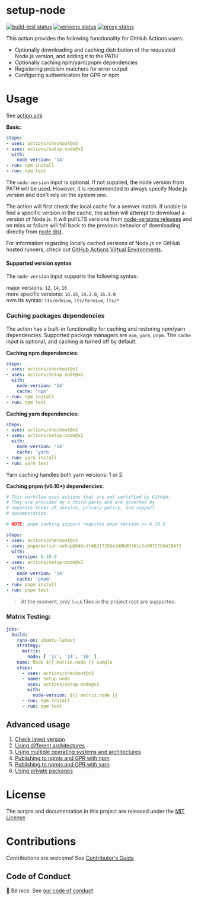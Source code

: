 # setup-node

<p align="left">
  <a href="https://github.com/actions/setup-node/actions?query=workflow%3Abuild-test"><img alt="build-test status" src="https://github.com/actions/setup-node/workflows/build-test/badge.svg"></a> <a href="https://github.com/actions/setup-node/actions?query=workflow%3Aversions"><img alt="versions status" src="https://github.com/actions/setup-node/workflows/versions/badge.svg"></a> <a href="https://github.com/actions/setup-node/actions?query=workflow%3Aproxy"><img alt="proxy status" src="https://github.com/actions/setup-node/workflows/proxy/badge.svg"></a> 
</p>

This action provides the following functionality for GitHub Actions users:

- Optionally downloading and caching distribution of the requested Node.js version, and adding it to the PATH
- Optionally caching npm/yarn/pnpm dependencies
- Registering problem matchers for error output
- Configuring authentication for GPR or npm

# Usage

See [action.yml](action.yml)

**Basic:**
```yaml
steps:
- uses: actions/checkout@v2
- uses: actions/setup-node@v2
  with:
    node-version: '14'
- run: npm install
- run: npm test
```

The `node-version` input is optional. If not supplied, the node version from PATH will be used. However, it is recommended to always specify Node.js version and don't rely on the system one.  

The action will first check the local cache for a semver match. If unable to find a specific version in the cache, the action will attempt to download a version of Node.js. It will pull LTS versions from [node-versions releases](https://github.com/actions/node-versions/releases) and on miss or failure will fall back to the previous behavior of downloading directly from [node dist](https://nodejs.org/dist/).

For information regarding locally cached versions of Node.js on GitHub hosted runners, check out [GitHub Actions Virtual Environments](https://github.com/actions/virtual-environments).

#### Supported version syntax
The `node-version` input supports the following syntax:

major versions: `12`, `14`, `16`  
more specific versions: `10.15`, `14.2.0`, `16.3.0`  
nvm lts syntax: `lts/erbium`, `lts/fermium`, `lts/*`  

### Caching packages dependencies

The action has a built-in functionality for caching and restoring npm/yarn dependencies. Supported package managers are `npm`, `yarn`, `pnpm`. The `cache` input is optional, and caching is turned off by default.

**Caching npm dependencies:**
```yaml
steps:
- uses: actions/checkout@v2
- uses: actions/setup-node@v2
  with:
    node-version: '14'
    cache: 'npm'
- run: npm install
- run: npm test
```

**Caching yarn dependencies:**
```yaml
steps:
- uses: actions/checkout@v2
- uses: actions/setup-node@v2
  with:
    node-version: '14'
    cache: 'yarn'
- run: yarn install
- run: yarn test
```
Yarn caching handles both yarn versions: 1 or 2.

**Caching pnpm (v6.10+) dependencies:**
```yaml
# This workflow uses actions that are not certified by GitHub.
# They are provided by a third-party and are governed by
# separate terms of service, privacy policy, and support
# documentation.

# NOTE: pnpm caching support requires pnpm version >= 6.10.0

steps:
- uses: actions/checkout@v2
- uses: pnpm/action-setup@646cdf48217256a3d0b80361c5a50727664284f2
  with:
    version: 6.10.0
- uses: actions/setup-node@v2
  with:
    node-version: '14'
    cache: 'pnpm'
- run: pnpm install
- run: pnpm test
```

> At the moment, only `lock` files in the project root are supported.

### Matrix Testing:
```yaml
jobs:
  build:
    runs-on: ubuntu-latest
    strategy:
      matrix:
        node: [ '12', '14', '16' ]
    name: Node ${{ matrix.node }} sample
    steps:
      - uses: actions/checkout@v2
      - name: Setup node
        uses: actions/setup-node@v2
        with:
          node-version: ${{ matrix.node }}
      - run: npm install
      - run: npm test
```
## Advanced usage

1. [Check latest version](docs/advanced-usage.md#check-latest-version)
2. [Using different architectures](docs/advanced-usage.md#architecture)
3. [Using multiple operating systems and architectures](docs/advanced-usage.md#multiple-operating-systems-and-architectures)
4. [Publishing to npmjs and GPR with npm](docs/advanced-usage.md#publish-to-npmjs-and-gpr-with-npm)
5. [Publishing to npmjs and GPR with yarn](docs/advanced-usage.md#publish-to-npmjs-and-gpr-with-yarn)
6. [Using private packages](docs/advanced-usage.md#use-private-packages)

# License

The scripts and documentation in this project are released under the [MIT License](LICENSE)

# Contributions

Contributions are welcome!  See [Contributor's Guide](docs/contributors.md)

## Code of Conduct

:wave: Be nice.  See [our code of conduct](CONDUCT)
